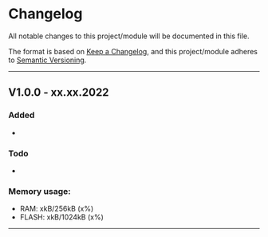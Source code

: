 # Changelog
All notable changes to this project/module will be documented in this file.

The format is based on [Keep a Changelog](https://keepachangelog.com/en/1.0.0/),
and this project/module adheres to [Semantic Versioning](https://semver.org/spec/v2.0.0.html).

---
## V1.0.0 - xx.xx.2022

### Added
 - 

### Todo
 - 

### Memory usage:
 - RAM: xkB/256kB (x%)
 - FLASH: xkB/1024kB (x%)

---